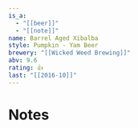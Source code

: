 ```yaml
---
is_a:
  - "[[beer]]"
  - "[[note]]"
name: Barrel Aged Xibalba
style: Pumpkin - Yam Beer
brewery: "[[Wicked Weed Brewing]]"
abv: 9.6
rating: 👍
last: "[[2016-10]]"
---
```

# Notes

